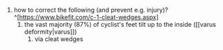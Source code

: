 1. how to correct the following (and prevent e.g. injury)?^[https://www.bikefit.com/c-1-cleat-wedges.aspx]
	1. the vast majority (87%) of cyclist's feet tilt up to the inside ([[varus deformity|varus]])
		1. via cleat wedges